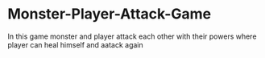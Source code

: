 # Monster-Player-Attack-Game
In this game monster and player attack each other with their powers where player can heal himself and aatack again
